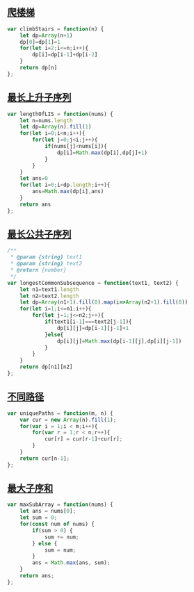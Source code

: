 ## [爬楼梯](https://leetcode-cn.com/problems/climbing-stairs/)

```javascript
var climbStairs = function(n) {
	let dp=Array(n+1)
    dp[0]=dp[1]=1
    for(let i=2;i<=n;i++){
        dp[i]=dp[i-1]+dp[i-2]
    }
    return dp[n]
};
```

## [最长上升子序列](https://leetcode-cn.com/problems/longest-increasing-subsequence/)

```javascript
var lengthOfLIS = function(nums) {
    let n=nums.length
    let dp=Array(n).fill(1)
    for(let i=0;i<n;i++){
        for(let j=0;j<i;j++){
            if(nums[j]<nums[i]){
                dp[i]=Math.max(dp[i],dp[j]+1)
            }
        }
    }
    let ans=0
    for(let i=0;i<dp.length;i++){
        ans=Math.max(dp[i],ans)
    }
    return ans
};
```

## [最长公共子序列](https://leetcode-cn.com/problems/longest-common-subsequence/)

```javascript
/**
 * @param {string} text1
 * @param {string} text2
 * @return {number}
 */
var longestCommonSubsequence = function(text1, text2) {
    let n1=text1.length
    let n2=text2.length
    let dp=Array(n1+1).fill(0).map(i=>Array(n2+1).fill(0))
    for(let i=1;i<=n1;i++){
        for(let j=1;j<=n2;j++){
            if(text1[i-1]===text2[j-1]){
                dp[i][j]=dp[i-1][j-1]+1
            }else{
                dp[i][j]=Math.max(dp[i-1][j],dp[i][j-1])
            }
        }
    }
    return dp[n1][n2]
};
```



## [不同路径](https://leetcode-cn.com/problems/unique-paths/)

```javascript
var uniquePaths = function(m, n) {
    var cur = new Array(n).fill(1);
    for(var i = 1;i < m;i++){
        for(var r = 1;r < n;r++){
            cur[r] = cur[r-1]+cur[r];
        }
    }
    return cur[n-1];
};
```

## [最大子序和](https://leetcode-cn.com/problems/maximum-subarray/)

```javascript
var maxSubArray = function(nums) {
    let ans = nums[0];
    let sum = 0;
    for(const num of nums) {
        if(sum > 0) {
            sum += num;
        } else {
            sum = num;
        }
        ans = Math.max(ans, sum);
    }
    return ans;
};
```

